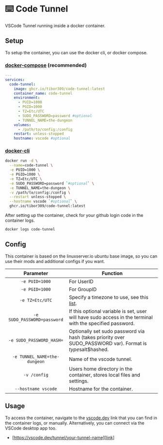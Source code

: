 # ⌨️ Code Tunnel
VSCode Tunnel running inside a docker container.

## Setup
To setup the container, you can use the docker cli, or docker compose.

### [docker-compose][dcompose] (recommended)
```yaml
---
services:
  code-tunnel:
    image: ghcr.io/tibor309/code-tunnel:latest
    container_name: code-tunnel
    environment:
      - PUID=1000
      - PGID=1000
      - TZ=Etc/UTC
      - SUDO_PASSWORD=password #optional
      - TUNNEL_NAME=the-dungeon
    volumes:
      - /path/to/config:/config
    restart: unless-stopped
    hostname: vscode #optional
```

### [docker-cli][dcli]
```bash
docker run -d \
  --name=code-tunnel \
  -e PUID=1000 \
  -e PGID=1000 \
  -e TZ=Etc/UTC \
  -e SUDO_PASSWORD=password `#optional` \
  -e TUNNEL_NAME=the-dungeon \
  -v /path/to/config:/config \
  --restart unless-stopped \
  --hostname vscode `#optional` \
  ghcr.io/tibor309/code-tunnel:latest
```

After setting up the container, check for your github login code in the container logs.

```bash
docker logs code-tunnel
```

## Config
This container is based on the linuxserver.io ubuntu base image, so you can use their mods and additional configs if you want.

| Parameter | Function |
| :----: | --- |
| `-e PUID=1000` | For UserID |
| `-e PGID=1000` | For GroupID |
| `-e TZ=Etc/UTC` | Specify a timezone to use, see this [list][tz]. |
| `-e SUDO_PASSWORD=password` | If this optional variable is set, user will have sudo access in the terminal with the specified password. |
| `-e SUDO_PASSWORD_HASH=` | Optionally set sudo password via hash (takes priority over SUDO_PASSWORD var). Format is $type$salt$hashed. |
| `-e TUNNEL_NAME=the-dungeon` | Name of the vscode tunnel. |
| `-v /config` | Users home directory in the container, stores local files and settings. |
| `--hostname vscode` | Hostname for the container. |

## Usage
To access the container, navigate to the [vscode.dev][link] link that you can find in the container logs, or manually. Alternatively, you can connect via the VSCode desktop app too.

* [https://vscode.dev/tunnel/your-tunnel-name][link]

[dcompose]: https://docs.linuxserver.io/general/docker-compose
[dcli]: https://docs.docker.com/engine/reference/commandline/cli/
[tz]: https://en.wikipedia.org/wiki/List_of_tz_database_time_zones#List
[link]: https://vscode.dev
